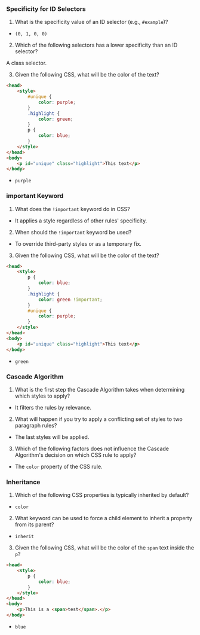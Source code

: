 ### Specificity for ID Selectors

1. What is the specificity value of an ID selector (e.g., `#example`)?

-   `(0, 1, 0, 0)`

2. Which of the following selectors has a lower specificity than an ID selector?

A class selector.

3. Given the following CSS, what will be the color of the text?

```html
<head>
	<style>
		#unique {
			color: purple;
		}
		.highlight {
			color: green;
		}
		p {
			color: blue;
		}
	</style>
</head>
<body>
	<p id="unique" class="highlight">This text</p>
</body>
```

-   `purple`

### important Keyword

1. What does the `!important` keyword do in CSS?

-   It applies a style regardless of other rules' specificity.

2. When should the `!important` keyword be used?

-   To override third-party styles or as a temporary fix.

3. Given the following CSS, what will be the color of the text?

```html
<head>
	<style>
		p {
			color: blue;
		}
		.highlight {
			color: green !important;
		}
		#unique {
			color: purple;
		}
	</style>
</head>
<body>
	<p id="unique" class="highlight">This text</p>
</body>
```

-   `green`

### Cascade Algorithm

1. What is the first step the Cascade Algorithm takes when determining which styles to apply?

-   It filters the rules by relevance.

2. What will happen if you try to apply a conflicting set of styles to two paragraph rules?

-   The last styles will be applied.

3. Which of the following factors does not influence the Cascade Algorithm's decision on which CSS rule to apply?

-   The `color` property of the CSS rule.

### Inheritance

1. Which of the following CSS properties is typically inherited by default?

-   `color`

2. What keyword can be used to force a child element to inherit a property from its parent?

-   `inherit`

3. Given the following CSS, what will be the color of the `span` text inside the `p`?

```html
<head>
	<style>
		p {
			color: blue;
		}
	</style>
</head>
<body>
	<p>This is a <span>test</span>.</p>
</body>
```

-   `blue`
